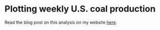 # Plotting weekly U.S. coal production

Read the blog post on this analysis on my website [here](https://measrainsey.com/2020/12/14/weekly-coal-production.html). 